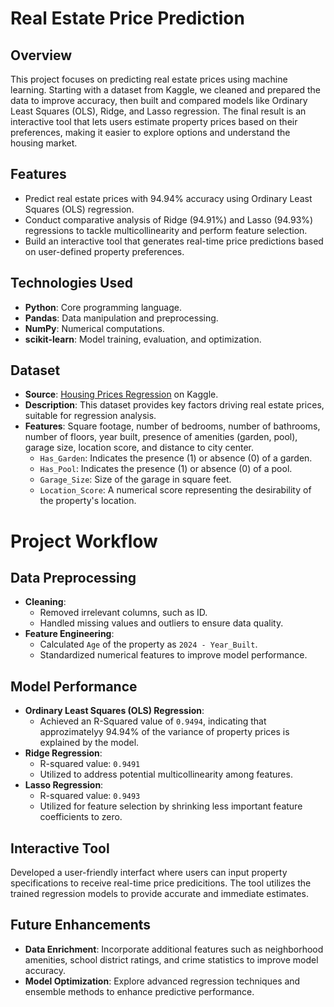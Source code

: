 # Real Estate Price Prediction
## Overview 
This project focuses on predicting real estate prices using machine learning. Starting with a dataset from Kaggle, we cleaned and prepared the data to improve accuracy, then built and compared models like Ordinary Least Squares (OLS), Ridge, and Lasso regression. The final result is an interactive tool that lets users estimate property prices based on their preferences, making it easier to explore options and understand the housing market.

## Features
- Predict real estate prices with 94.94% accuracy using Ordinary Least Squares (OLS) regression.
- Conduct comparative analysis of Ridge (94.91%) and Lasso (94.93%) regressions to tackle multicollinearity and perform feature selection.
- Build an interactive tool that generates real-time price predictions based on user-defined property preferences. 

## Technologies Used
- **Python**: Core programming language.
- **Pandas**: Data manipulation and preprocessing.
- **NumPy**: Numerical computations.
- **scikit-learn**: Model training, evaluation, and optimization.

## Dataset 
- **Source**: [Housing Prices Regression](https://www.kaggle.com/datasets/denkuznetz/housing-prices-regression) on Kaggle.
- **Description**: This dataset provides key factors driving real estate prices, suitable for regression analysis.
- **Features**: Square footage, number of bedrooms, number of bathrooms, number of floors, year built, presence of amenities (garden, pool), garage size, location score, and distance to city center.
    - `Has_Garden`: Indicates the presence (1) or absence (0) of a garden.
    - `Has_Pool`: Indicates the presence (1) or absence (0) of a pool.
    - `Garage_Size`: Size of the garage in square feet.
    - `Location_Score`: A numerical score representing the desirability of the property's location.
  
# Project Workflow 
  ## Data Preprocessing
  - **Cleaning**:
      - Removed irrelevant columns, such as ID.
      - Handled missing values and outliers to ensure data quality.
  - **Feature Engineering**:
      - Calculated `Age` of the property as `2024 - Year_Built`.
      - Standardized numerical features to improve model performance.
   
  ## Model Performance
  - **Ordinary Least Squares (OLS) Regression**:
      - Achieved an R-Squared value of `0.9494`, indicating that approzimatelyy 94.94% of the variance of property prices is explained by the model.
  - **Ridge Regression**:
      - R-squared value: `0.9491`
      - Utilized to address potential multicollinearity among features.
  - **Lasso Regression**:
      - R-squared value: `0.9493`
      - Utilized for feature selection by shrinking less important feature coefficients to zero. 
  ## Interactive Tool 
  Developed a user-friendly interfact where users can input property specifications to receive real-time price predicitions. The tool utilizes the trained regression models to provide accurate and immediate estimates.
  ## Future Enhancements 
  - **Data Enrichment**: Incorporate additional features such as neighborhood amenities, school district ratings, and crime statistics to improve model accuracy.
  - **Model Optimization**: Explore advanced regression techniques and ensemble methods to enhance predictive performance.


